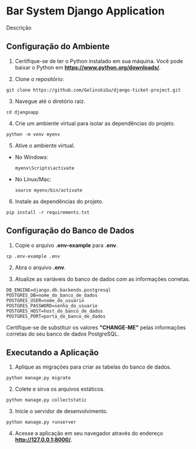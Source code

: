 # Bar System Django Application

Descrição

## Configuração do Ambiente

1. Certifique-se de ter o Python instalado em sua máquina. Você pode baixar o Python em **https://www.python.org/downloads/**.

2. Clone o repositório:

  ```shell
  git clone https://github.com/GelinskiGu/django-ticket-project.git
  ```

3. Navegue até o diretório raiz.

  ```shell
  cd djangoapp
  ```

4. Crie um ambiente virtual para isolar as dependências do projeto.

  ```shell
  python -m venv myenv
  ```

5. Ative o ambiente virtual.
* No Windows:

  ```shell
  myenv\Scripts\activate
  ```
* No Linux/Mac:

  ```shell
  source myenv/bin/activate
  ```

6. Instale as dependências do projeto.

  ```shell
  pip install -r requirements.txt
  ```


## Configuração do Banco de Dados


1. Copie o arquivo **.env-example** para **.env**.

  ```shell
  cp .env-example .env
  ```

2. Abra o arquivo **.env**.

3. Atualize as variáveis do banco de dados com as informações corretas.

  ```shell
  DB_ENGINE=django.db.backends.postgresql
  POSTGRES_DB=nome_do_banco_de_dados
  POSTGRES_USER=nome_do_usuario
  POSTGRES_PASSWORD=senha_do_usuario
  POSTGRES_HOST=host_do_banco_de_dados
  POSTGRES_PORT=porta_do_banco_de_dados
  ```

  Certifique-se de substituir os valores **"CHANGE-ME"** pelas informações corretas do seu banco de dados PostgreSQL.

## Executando a Aplicação

1. Aplique as migrações para criar as tabelas do banco de dados.

  ```shell
  python manage.py migrate
  ```

2. Colete e sirva os arquivos estáticos.

  ```shell
  python manage.py collectstatic
  ```

3. Inicie o servidor de desenvolvimento.

  ```shell
  python manage.py runserver
  ```

4. Acesse a aplicação em seu navegador através do endereço **http://127.0.0.1:8000/**.
